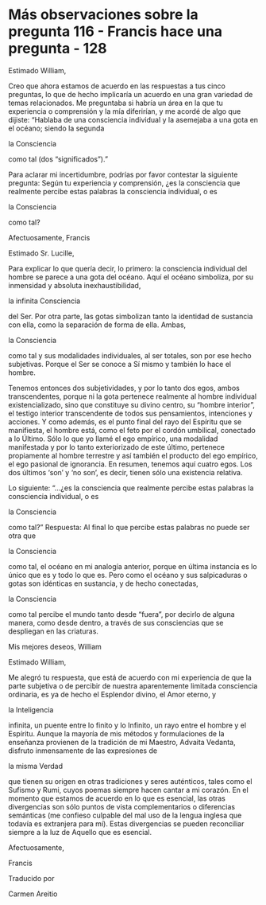 # Más observaciones sobre la pregunta 116 - Francis hace una pregunta - 128

Estimado William,

Creo que ahora estamos de acuerdo en las respuestas a tus cinco preguntas, lo que de hecho implicaría un acuerdo en una gran variedad de temas relacionados. Me preguntaba si habría un área en la que tu experiencia o comprensión y la mía diferirían, y me acordé de algo que dijiste: “Hablaba de una consciencia individual y la asemejaba a una gota en el océano; siendo la segunda

la Consciencia

como tal (dos “significados”).”

Para aclarar mi incertidumbre, podrías por favor contestar la siguiente pregunta: Según tu experiencia y comprensión, ¿es la consciencia que realmente percibe estas palabras la consciencia individual, o es

la Consciencia

como tal?

Afectuosamente, Francis

Estimado Sr. Lucille,

Para explicar lo que quería decir, lo primero: la consciencia individual del hombre se parece a una gota del océano. Aquí el océano simboliza, por su inmensidad y absoluta inexhaustibilidad,

la infinita Consciencia

del Ser. Por otra parte, las gotas simbolizan tanto la identidad de sustancia con ella, como la separación de forma de ella. Ambas,

la Consciencia

como tal y sus modalidades individuales, al ser totales, son por ese hecho subjetivas. Porque el Ser se conoce a Sí mismo y también lo hace el hombre.

Tenemos entonces dos subjetividades, y por lo tanto dos egos, ambos transcendentes, porque ni la gota pertenece realmente al hombre individual existencializado, sino que constituye su divino centro, su “hombre interior”, el testigo interior transcendente de todos sus pensamientos, intenciones y acciones. Y como además, es el punto final del rayo del Espíritu que se manifiesta, el hombre está, como el feto por el cordón umbilical, conectado a lo Último. Sólo lo que yo llamé el ego empírico, una modalidad manifestada y por lo tanto exteriorizado de este último, pertenece propiamente al hombre terrestre y así también el producto del ego empírico, el ego pasional de ignorancia. En resumen, tenemos aquí cuatro egos. Los dos últimos ‘son’ y ‘no son’, es decir, tienen sólo una existencia relativa.

Lo siguiente: “…¿es la consciencia que realmente percibe estas palabras la consciencia individual, o es

la Consciencia

como tal?” Respuesta: Al final lo que percibe estas palabras no puede ser otra que

la Consciencia

como tal, el océano en mi analogía anterior, porque en última instancia es lo único que es y todo lo que es. Pero como el océano y sus salpicaduras o gotas son idénticas en sustancia, y de hecho conectadas,

la Consciencia

como tal percibe el mundo tanto desde “fuera”, por decirlo de alguna manera, como desde dentro, a través de sus consciencias que se despliegan en las criaturas.

Mis mejores deseos, William

Estimado William,

Me alegró tu respuesta, que está de acuerdo con mi experiencia de que la parte subjetiva o de percibir de nuestra aparentemente limitada consciencia ordinaria, es ya de hecho el Esplendor divino, el Amor eterno, y

la Inteligencia

infinita, un puente entre lo finito y lo Infinito, un rayo entre el hombre y el Espíritu. Aunque la mayoría de mis métodos y formulaciones de la enseñanza provienen de la tradición de mi Maestro, Advaita Vedanta, disfruto inmensamente de las expresiones de

la misma Verdad

que tienen su origen en otras tradiciones y seres auténticos, tales como el Sufismo y Rumi, cuyos poemas siempre hacen cantar a mi corazón. En el momento que estamos de acuerdo en lo que es esencial, las otras divergencias son sólo puntos de vista complementarios o diferencias semánticas (me confieso culpable del mal uso de la lengua inglesa que todavía es extranjera para mí). Estas divergencias se pueden reconciliar siempre a la luz de Aquello que es esencial.

Afectuosamente,

Francis

Traducido por

Carmen Areitio


